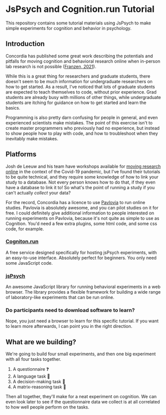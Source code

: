 # JsPsych and Cognition.run Tutorial #

This repository contains some tutorial materials using JsPsych to make simple experiments for cognition and behavior in psychology.

## Introduction ##

Concordia has published some great work describing the potentials and pitfalls for moving cognition and behavioral research online when in-person lab research is not possible ([Franzen, 2021](https://www.researchgate.net/publication/348962122_Best_practice_suggestions_for_successful_online_studies)).

While this is a great thing for researchers and graduate students, there doesn't seem to be much information for undergraduate researchers on how to get started. As a result, I've noticed that lots of graduate students are expected to teach themselves to code, without prior experience. Grad students are already busy with millions of other things, while undergraduate students are itching for guidance on how to get started and learn the basics.

Programming is also pretty darn confusing for people in general, and even experienced scientists make mistakes. The point of this exercise isn't to create master programmers who previously had no experience, but instead to show people how to play with code, and how to troubleshoot when they inevitably make mistakes.

## Platforms ##

Josh de Leeuw and his team have workshops available for [moving research online](https://www.movingresearchonline.info/) in the context of the Covid-19 pandemic, but I've found their tutorials to be quite technical, and they require some knowledge of how to link your study to a database. Not every person knows how to do that, if they even have a database to link it to! So what's the point of running a study if you can't actually *collect* your data?

For the record, Concordia has a licence to use [Pavlovia](https://pavlovia.org/#about) to run online studies. Pavlovia is absolutely awesome, and you can pilot studies on it for free. I could definitely give additional information to people interested on running experiments on Pavlovia, because it's not quite as simple to use as Cognition. You'd need a few extra plugins, some html code, and some css code, for example. 

### [Cogniton.run](https://www.cognition.run/) ###

A free service designed specifically for hosting jsPsych experiments, with an easy-to-use interface. Absolutely perfect for beginners. You only need some JavaScript code.


### [jsPsych](https://www.jspsych.org/) ###

An awesome JavaScript library for running behavioral experiments in a web browser. The library provides a flexible framework for building a wide range of laboratory-like experiments that can be run online.

### Do participants need to download software to learn? ###

Nope, you just need a browser to learn for this specific tutorial. If you want to learn more afterwards, I can point you in the right direction.


## What are we building? ##

We're going to build four small experiments, and then one big experiment with all four tasks together. 

1. A questionnaire :question:
2. A language task :speech_balloon:
3. A decision-making task :thought_balloon:
4. A matrix-reasoning task :1234:

Then all together, they'll make for a neat experiment on cognition. We can even look later to see if the questionnaire data we collect is at all correlated to how well people perform on the tasks. 


